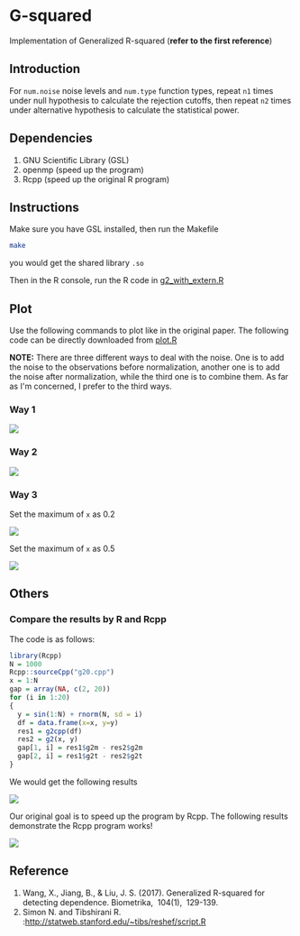 # G-squared

Implementation of Generalized R-squared (**refer to the first reference**)

## Introduction

For `num.noise` noise levels and `num.type` function types, repeat `n1` times under null hypothesis to calculate the rejection cutoffs, then repeat `n2` times under alternative hypothesis to calculate the statistical power.

## Dependencies

1. GNU Scientific Library (GSL)
2. openmp (speed up the program)
3. Rcpp (speed up the original R program)

## Instructions

Make sure you have GSL installed, then run the Makefile
```bash
make
```

you would get the shared library `.so`

Then in the R console, run the R code in [g2_with_extern.R](g2_with_extern.R)

## Plot

Use the following commands to plot like in the original paper. The following code can be directly downloaded from [plot.R](plot.R)

**NOTE:** There are three different ways to deal with the noise. One is to add the noise to the observations before normalization, another one is to add the noise after normalization, while the third one is to combine them. As far as I'm concerned, I prefer to the third ways.

### Way 1

![](res/way1/power_way1.png)

### Way 2

![](res/way2/single_normalize_xlim_0.5/power_single_xlim_05.png)

### Way 3

Set the maximum of `x` as 0.2

![](res/way3/normalize_xlim_0.2/power_xlim_02.png)

Set the maximum of `x` as 0.5

![](res/way3/normalize_xlim_0.5/power_xlim_05.png)

## Others

### Compare the results by R and Rcpp

The code is as follows:
```r
library(Rcpp)
N = 1000
Rcpp::sourceCpp("g20.cpp")
x = 1:N
gap = array(NA, c(2, 20))
for (i in 1:20)
{
  y = sin(1:N) + rnorm(N, sd = i)
  df = data.frame(x=x, y=y)
  res1 = g2cpp(df)
  res2 = g2(x, y)
  gap[1, i] = res1$g2m - res2$g2m
  gap[2, i] = res1$g2t - res2$g2t
}
```

We would get the following results

![](compare_res.png)

Our original goal is to speed up the program by Rcpp. The following results demonstrate the Rcpp program works!


![](compare_time.png)

## Reference
1. Wang, X., Jiang, B., & Liu, J. S. (2017). Generalized R-squared for detecting dependence. Biometrika,​ ​ 104(1),​ ​ 129-139.
2. Simon N. and Tibshirani R. :http://statweb.stanford.edu/~tibs/reshef/script.R

